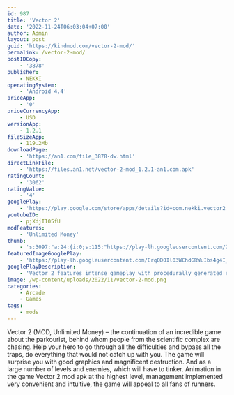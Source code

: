 ```yaml
---
id: 987
title: 'Vector 2'
date: '2022-11-24T06:03:04+07:00'
author: Admin
layout: post
guid: 'https://kindmod.com/vector-2-mod/'
permalink: /vector-2-mod/
postIDCopy:
    - '3878'
publisher:
    - NEKKI
operatingSystem:
    - 'Android 4.4'
priceApp:
    - '0'
priceCurrencyApp:
    - USD
versionApp:
    - 1.2.1
fileSizeApp:
    - 119.2Mb
downloadPage:
    - 'https://an1.com/file_3878-dw.html'
directLinkFile:
    - 'https://files.an1.net/vector-2-mod_1.2.1-an1.com.apk'
ratingCount:
    - '3062'
ratingValue:
    - '4'
googlePlay:
    - 'https://play.google.com/store/apps/details?id=com.nekki.vector2'
youtubeID:
    - pjXdjII05fU
modFeatures:
    - 'Unlimited Money'
thumb:
    - 's:3097:"a:24:{i:0;s:115:"https://play-lh.googleusercontent.com/ZfNupmTkOF5Vg8k15-lP697z16KeO9o39rw6vL8zjXFyZi275nL2CEVXk9gT4C5cF5Y=w526-h296";i:1;s:115:"https://play-lh.googleusercontent.com/slmea2ZAHMBrn3IYzOs_eOAS2UbMokKTN9uTXFarY7IMNmGttL7PsLzoMMQ-ss_-6wY=w526-h296";i:2;s:115:"https://play-lh.googleusercontent.com/GBb257xO7tXtMTrpvg-sPpFiimPrCA5AHxh1IQK-LBGlVXpE9THtvnkt-oCslqZHiXg=w526-h296";i:3;s:115:"https://play-lh.googleusercontent.com/57yagb4R8uxqOxdE5oVGg3qRwkYtTgDzhpbC-_IGi0IrAkiGF5WoLDQHTSPvOo-rXt0=w526-h296";i:4;s:114:"https://play-lh.googleusercontent.com/hEJbj_3e05F9SIBxmyq3TDJC1C3jVScSDCbll1y49BXBWsLFzzQqCKxfub0i5VYW7A=w526-h296";i:5;s:115:"https://play-lh.googleusercontent.com/bBvXviYezaVHKNLobXOAfKq12wJ8gWZtdjUhHGAU0cg95mIBLFMC4zEICq5a2aaTaBI=w526-h296";i:6;s:115:"https://play-lh.googleusercontent.com/FrNG6fxal4PVix6iU9pvDUXhcwldtZCYEMja-zURG74o0ASHiZKC3f3H8jj_FMdc4uM=w526-h296";i:7;s:115:"https://play-lh.googleusercontent.com/8-jBWwbfeIYtEDMIHld3jywt4VCrmqSWqrCvCyAmpHzupdDCJ7D9PQbCdcKLlIVEOsk=w526-h296";i:8;s:116:"https://play-lh.googleusercontent.com/pLqVNaHY8DA3Uuj4AeNHnNMl5NFUbLk9kVTSdkP_-MBEpEePFoBbqc6DQETcVC5HIHSd=w526-h296";i:9;s:114:"https://play-lh.googleusercontent.com/FeUzoGJRiaBhqlKp32HLTqyciUd7N7sZ4JOkcjufabYwG5bnu718kFSJ0I56poLR0Q=w526-h296";i:10;s:115:"https://play-lh.googleusercontent.com/Ti8yftmCEs1qpsJXT0tDdajoJl__S-QqdPeV3V6x9wW4d8mdMxyNZcqKrPTGZ0LjgZ4=w526-h296";i:11;s:115:"https://play-lh.googleusercontent.com/hsMyPal3DkrIN5hQ3CrdtUA3IW20o6XM6S5vK3_pDmWihGzjttj7UJkUlO_lQOCJzUk=w526-h296";i:12;s:116:"https://play-lh.googleusercontent.com/-fu2X42qaHfZDg8zJeZaSz6vkyyOQrGTB5BdHz1hcAbKW-muZ5uC8n8hm-CfAnXDmUso=w526-h296";i:13;s:115:"https://play-lh.googleusercontent.com/_2795-h-qljwUi4NL1B5g2Mdujq96mR030w2WimglBm-BYE8b-I1dVyND_UUODNpYl0=w526-h296";i:14;s:116:"https://play-lh.googleusercontent.com/Zz0yPXTxzmthfWL4Wk6rH7WtZWvf754UsRfZRH3j0sesIY4LwgJSFkVasWLuEBJrdsFj=w526-h296";i:15;s:115:"https://play-lh.googleusercontent.com/EMVVgyTDK2Eu0gvfbd5EKiknN3T8NFMCMcyNGt8lhAaJUzRGZ7Jpkw4Bbn5SVpBiYgw=w526-h296";i:16;s:115:"https://play-lh.googleusercontent.com/kYsehWxxY2KR7dHkotq-tkrb-Chhk2xI0FZ72TTQuwjIsWc9M3HRn56Qgbt2KTWcZBY=w526-h296";i:17;s:115:"https://play-lh.googleusercontent.com/EyoUZcivrfG4iUiDrxpi499KWBEAOFKQ8E9riASvxYxb2o8rPEKLT8MU6cxBkWD98a8=w526-h296";i:18;s:115:"https://play-lh.googleusercontent.com/4AG8hRXK_4poY5EzGafjBNauly86gOOcRF847sMjFG16pqRK1gWQl0tyku39tiJd8RA=w526-h296";i:19;s:114:"https://play-lh.googleusercontent.com/EoxA6qlu325SnlxCh1mUD0uCWOuzphCgqOKpZ6Ec6QZKrnQBfYv4m1X4IQI9DJP16A=w526-h296";i:20;s:116:"https://play-lh.googleusercontent.com/3YtXQVJy9UM99OFfaDH3h-c9PkNs4CsF2VSQk0akC_bkml7LNsAlpY_5JMGlMyzobSDk=w526-h296";i:21;s:116:"https://play-lh.googleusercontent.com/N7fCcoq9FZRvykdVIyAHAW_APLtm2-FDnR7n6Do_jBeP-QPVVTdyExlyrg-H3ru7TGf5=w526-h296";i:22;s:116:"https://play-lh.googleusercontent.com/cE3FFCJFlczXVq6aqD15IWWoSM27YaNkkmX0H_FfE6Lk2AUQJVBP-rH2ZuR8GXWsRLsT=w526-h296";i:23;s:116:"https://play-lh.googleusercontent.com/NwyyDBni18s7buB5Hqre80YzmT8YhBwzBuXz-pxJhZdQHHhSw3exV5zcwSrcadc6Tuau=w526-h296";}";'
featuredImageGooglePlay:
    - 'https://play-lh.googleusercontent.com/ErqQD0Il03WChdGRWuIbs4g4I_-arDUqYifOivGRcG9qfg2itxuhELAFVLzBzvvDAQ'
googlePlayDescription:
    - 'Vector 2 features intense gameplay with procedurally generated environment and lifelike animations in a dystopian world.. Descend through a huge and complex research facility and try to get out alive – over and over again.. There''s no good run without good equipment! Try out experimental high-tech gear that will help you survive a little longer and discover ways to upgrade it.'
image: /wp-content/uploads/2022/11/vector-2-mod.png
categories:
    - Arcade
    - Games
tags:
    - mods
---
```


Vector 2 (MOD, Unlimited Money) – the continuation of an incredible game about the parkourist, behind whom people from the scientific complex are chasing. Help your hero to go through all the difficulties and bypass all the traps, do everything that would not catch up with you. The game will surprise you with good graphics and magnificent destruction. And as a large number of levels and enemies, which will have to tinker. Animation in the game Vector 2 mod apk at the highest level, management implemented very convenient and intuitive, the game will appeal to all fans of runners.
